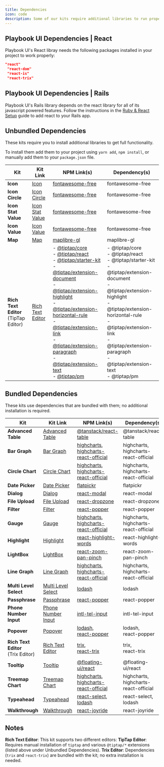 ```yaml
---
title: Dependencies
icon: code
description: Some of our kits require additional libraries to run properly.
---
```


## Playbook UI Dependencies | React

Playbook UI's React libray needs the following packages installed in your project to work properly:

```json
"react"
 "react-dom"
 "react-is"
 "react-trix"
```

## Playbook UI Dependencies | Rails

Playbook UI's Rails library depends on the react library for all of its javascript powered features. Follow the instructions in the [Ruby & React Setup](/guides/getting_started/rails_&_react_setup) guide to add react to your Rails app.

## Unbundled Dependencies

These kits require you to install additional libraries to get full functionality.

To install them add them to your project using `yarn add`, `npm install`, or manually add them to your `package.json` file.

| Kit                 | Kit Link                                                                    | NPM Link(s)                                                                                              | Dependency(s)                               |
|---------------------|-----------------------------------------------------------------------------|----------------------------------------------------------------------------------------------------------|---------------------------------------------|
| **Icon**            | [Icon](https://playbook.powerapp.cloud/kits/icon/react)                     | [fontawesome-free](https://www.npmjs.com/package/fontawesome-free)                                       | fontawesome-free                            |
| **Icon Circle**     | [Icon Circle](https://playbook.powerapp.cloud/kits/icon_circle/react)       | [fontawesome-free](https://www.npmjs.com/package/fontawesome-free)                                       | fontawesome-free                            |
| **Icon Stat Value** | [Icon Stat Value](https://playbook.powerapp.cloud/kits/icon_stat_value/react) | [fontawesome-free](https://www.npmjs.com/package/fontawesome-free)                                       | fontawesome-free                            |
| **Icon Value**      | [Icon Value](https://playbook.powerapp.cloud/kits/icon_value/react)         | [fontawesome-free](https://www.npmjs.com/package/fontawesome-free)                                       | fontawesome-free                            |
| **Map**             | [Map](https://playbook.powerapp.cloud/kits/map/react)                       | [maplibre-gl](https://www.npmjs.com/package/maplibre-gl)                                                 | maplibre-gl                                 |
| **Rich Text Editor**<br>(TipTap Editor) | [Rich Text Editor](https://playbook.powerapp.cloud/kits/rich_text_editor/react) | - [@tiptap/core](https://www.npmjs.com/package/@tiptap/core)<br>- [@tiptap/react](https://www.npmjs.com/package/@tiptap/react)<br>- [@tiptap/starter-kit](https://www.npmjs.com/package/@tiptap/starter-kit)<br>- [@tiptap/extension-document](https://www.npmjs.com/package/@tiptap/extension-document)<br>- [@tiptap/extension-highlight](https://www.npmjs.com/package/@tiptap/extension-highlight)<br>- [@tiptap/extension-horizontal-rule](https://www.npmjs.com/package/@tiptap/extension-horizontal-rule)<br>- [@tiptap/extension-link](https://www.npmjs.com/package/@tiptap/extension-link)<br>- [@tiptap/extension-paragraph](https://www.npmjs.com/package/@tiptap/extension-paragraph)<br>- [@tiptap/extension-text](https://www.npmjs.com/package/@tiptap/extension-text)<br>- [@tiptap/pm](https://www.npmjs.com/package/@tiptap/pm) | - @tiptap/core<br>- @tiptap/react<br>- @tiptap/starter-kit<br>- @tiptap/extension-document<br>- @tiptap/extension-highlight<br>- @tiptap/extension-horizontal-rule<br>- @tiptap/extension-link<br>- @tiptap/extension-paragraph<br>- @tiptap/extension-text<br>- @tiptap/pm |

## Bundled Dependencies

These kits use dependencies that are bundled with them; no additional installation is required.

| Kit                    | Kit Link                                                                    | NPM Link(s)                                                                                       | Dependency(s)                           |
|------------------------|-----------------------------------------------------------------------------|---------------------------------------------------------------------------------------------------|-----------------------------------------|
| **Advanced Table**     | [Advanced Table](https://playbook.powerapp.cloud/kits/advanced_table/react) | [@tanstack/react-table](https://www.npmjs.com/package/@tanstack/react-table)                      | @tanstack/react-table                   |
| **Bar Graph**          | [Bar Graph](https://playbook.powerapp.cloud/kits/bar_graph/react)           | [highcharts](https://www.npmjs.com/package/highcharts),<br>[highcharts-react-official](https://www.npmjs.com/package/highcharts-react-official) | highcharts,<br>highcharts-react-official |
| **Circle Chart**       | [Circle Chart](https://playbook.powerapp.cloud/kits/circle_chart/react)     | [highcharts](https://www.npmjs.com/package/highcharts),<br>[highcharts-react-official](https://www.npmjs.com/package/highcharts-react-official) | highcharts,<br>highcharts-react-official |
| **Date Picker**        | [Date Picker](https://playbook.powerapp.cloud/kits/date_picker/react)       | [flatpickr](https://www.npmjs.com/package/flatpickr)                                              | flatpickr                               |
| **Dialog**             | [Dialog](https://playbook.powerapp.cloud/kits/dialog/react)                 | [react-modal](https://www.npmjs.com/package/react-modal)                                          | react-modal                             |
| **File Upload**        | [File Upload](https://playbook.powerapp.cloud/kits/file_upload/react)       | [react-dropzone](https://www.npmjs.com/package/react-dropzone)                                    | react-dropzone                          |
| **Filter**             | [Filter](https://playbook.powerapp.cloud/kits/filter/react)                 | [react-popper](https://www.npmjs.com/package/react-popper)                                        | react-popper                            |
| **Gauge**              | [Gauge](https://playbook.powerapp.cloud/kits/gauge/react)                   | [highcharts](https://www.npmjs.com/package/highcharts),<br>[highcharts-react-official](https://www.npmjs.com/package/highcharts-react-official) | highcharts,<br>highcharts-react-official |
| **Highlight**          | [Highlight](https://playbook.powerapp.cloud/kits/highlight/react)           | [react-highlight-words](https://www.npmjs.com/package/react-highlight-words)                      | react-highlight-words                   |
| **LightBox**           | [LightBox](https://playbook.powerapp.cloud/kits/lightbox/react)             | [react-zoom-pan-pinch](https://www.npmjs.com/package/react-zoom-pan-pinch)                        | react-zoom-pan-pinch                    |
| **Line Graph**         | [Line Graph](https://playbook.powerapp.cloud/kits/line_graph/react)         | [highcharts](https://www.npmjs.com/package/highcharts),<br>[highcharts-react-official](https://www.npmjs.com/package/highcharts-react-official) | highcharts,<br>highcharts-react-official |
| **Multi Level Select** | [Multi Level Select](https://playbook.powerapp.cloud/kits/multi_level_select/react) | [lodash](https://www.npmjs.com/package/lodash)                                                    | lodash                                  |
| **Passphrase**         | [Passphrase](https://playbook.powerapp.cloud/kits/passphrase/react)         | [react-popper](https://www.npmjs.com/package/react-popper)                                        | react-popper                            |
| **Phone Number Input** | [Phone Number Input](https://playbook.powerapp.cloud/kits/phone_number_input/react) | [intl-tel-input](https://www.npmjs.com/package/intl-tel-input)                                    | intl-tel-input                          |
| **Popover**            | [Popover](https://playbook.powerapp.cloud/kits/popover/react)               | [lodash](https://www.npmjs.com/package/lodash),<br>[react-popper](https://www.npmjs.com/package/react-popper) | lodash,<br>react-popper                 |
| **Rich Text Editor**<br>(Trix Editor) | [Rich Text Editor](https://playbook.powerapp.cloud/kits/rich_text_editor/react) | [trix](https://www.npmjs.com/package/trix),<br>[react-trix](https://www.npmjs.com/package/react-trix) | trix,<br>react-trix                     |
| **Tooltip**            | [Tooltip](https://playbook.powerapp.cloud/kits/tooltip/react)               | [@floating-ui/react](https://www.npmjs.com/package/@floating-ui/react)                            | @floating-ui/react                      |
| **Treemap Chart**      | [Treemap Chart](https://playbook.powerapp.cloud/kits/treemap_chart/react)   | [highcharts](https://www.npmjs.com/package/highcharts),<br>[highcharts-react-official](https://www.npmjs.com/package/highcharts-react-official) | highcharts,<br>highcharts-react-official |
| **Typeahead**          | [Typeahead](https://playbook.powerapp.cloud/kits/typeahead/react)           | [react-select](https://www.npmjs.com/package/react-select),<br>[lodash](https://www.npmjs.com/package/lodash) | react-select,<br>lodash                 |
| **Walkthrough**        | [Walkthrough](https://playbook.powerapp.cloud/kits/walkthrough/react)       | [react-joyride](https://www.npmjs.com/package/react-joyride)                                      | react-joyride                           |

## Notes
**Rich Text Editor**: This kit supports two different editors:
**TipTap Editor**: Requires manual installation of `tiptap` and various `@tiptap/*` extensions (listed above under Unbundled Dependencies).
**Trix Editor**: Dependencies (`trix` and `react-trix`) are bundled with the kit; no extra installation is needed.
